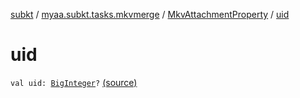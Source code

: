 [subkt](../../index.md) / [myaa.subkt.tasks.mkvmerge](../index.md) / [MkvAttachmentProperty](index.md) / [uid](./uid.md)

# uid

`val uid: `[`BigInteger`](https://docs.oracle.com/javase/9/docs/api/java/math/BigInteger.html)`?` [(source)](https://github.com/Myaamori/SubKt/blob/0.1.4/src/main/kotlin/myaa/subkt/tasks/mkvmerge/mkvmerge.kt#L14)